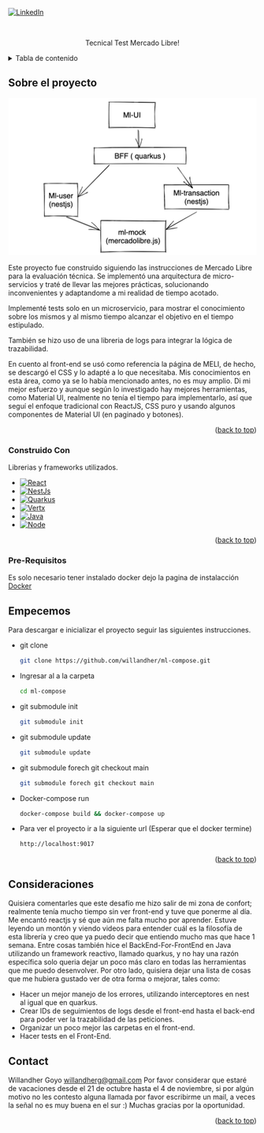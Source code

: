 <!-- Improved compatibility of back to top link: See: https://github.com/othneildrew/Best-README-Template/pull/73 -->

<!--
*** Thanks for checking out the Best-README-Template. If you have a suggestion
*** that would make this better, please fork the repo and create a pull request
*** or simply open an issue with the tag "enhancement".
*** Don't forget to give the project a star!
*** Thanks again! Now go create something AMAZING! :D
-->



<!-- PROJECT SHIELDS -->
<!--
*** I'm using markdown "reference style" links for readability.
*** Reference links are enclosed in brackets [ ] instead of parentheses ( ).
*** See the bottom of this document for the declaration of the reference variables
*** for contributors-url, forks-url, etc. This is an optional, concise syntax you may use.
*** https://www.markdownguide.org/basic-syntax/#reference-style-links
-->


[![LinkedIn][linkedin-shield]][linkedin-url]



<!-- PROJECT LOGO -->
<br />
<div align="center">

  <p align="center">
    Tecnical Test Mercado Libre!
    <br />
  </p>
</div>



<!-- TABLE OF CONTENTS -->
<details>
  <summary>Tabla de contenido</summary>
  <ol>
    <li>
      <a href="#sobre-el-proyecto">Sobre el proyecto</a>
      <ul>
        <li><a href="#construido-con">Construido con</a></li>
      </ul>
    </li>
    <li>
      <a href="#pre-requisitos">Pre-Requisitos</a>
      <ul>
      <li><a href="#empecemos">Empecemos</a></li>
      </ul>
    </li>
     <li><a href="#consideraciones">Consideraciones</a></li>
    <li><a href="#contact">Contact</a></li>
  </ol>
</details>



<!-- ABOUT THE PROJECT -->
## Sobre el proyecto

[![Product Name Screen Shot][product-screenshot]](https://example.com)

Este proyecto fue construido siguiendo las instrucciones de Mercado Libre para la evaluación técnica. Se implementó una arquitectura de micro-servicios y traté de llevar las mejores prácticas, solucionando inconvenientes y adaptandome a mi realidad de tiempo acotado. 

Implementé tests solo en un  microservicio, para mostrar el conocimiento sobre los mismos y al mismo tiempo alcanzar el objetivo en el tiempo estipulado. 

También se hizo uso de una libreria de logs para integrar la lógica de trazabilidad. 

En cuento al front-end se usó como referencia la página de MELI, de hecho, se descargó el CSS y lo adapté a lo que necesitaba. Mis conocimientos en esta área, como ya se lo había mencionado antes, no es muy amplio. Di mi mejor esfuerzo y aunque según lo investigado hay mejores herramientas, como Material UI, realmente no tenía el tiempo para implementarlo, así que seguí el enfoque tradicional con ReactJS, CSS puro y usando algunos componentes de Material UI (en paginado y botones).

<p align="right">(<a href="#readme-top">back to top</a>)</p>



### Construido Con

Librerias y frameworks utilizados.

* [![React][React.js]][React-url]
* [![NestJs]][React-url]
* [![Quarkus]][quarkus-url]
* [![Vertx]][vertx-url]
* [![Java]][java-url]
* [![Node]][node-url]

<p align="right">(<a href="#readme-top">back to top</a>)</p>


### Pre-Requisitos

Es solo necesario tener instalado docker dejo la pagina de instalacción
[Docker][docker-url]

<!-- GETTING STARTED -->
## Empecemos
Para descargar e inicializar el proyecto seguir las siguientes instrucciones. 
* git clone
  ```sh
  git clone https://github.com/willandher/ml-compose.git
  ```
* Ingresar al  a la carpeta
  ```sh
  cd ml-compose
  ```  
* git submodule init
  ```sh
  git submodule init
  ```
* git submodule update
  ```sh
  git submodule update
  ```
* git submodule forech git checkout main
  ```sh
  git submodule forech git checkout main
  ```
* Docker-compose run
  ```sh
  docker-compose build && docker-compose up
  ```
* Para ver el proyecto ir a la siguiente url (Esperar que el docker termine)
  ```sh
  http://localhost:9017
  ```



<p align="right">(<a href="#readme-top">back to top</a>)</p>


<!-- LICENSE -->
## Consideraciones
Quisiera comentarles que este desafío me hizo salir de mi zona de confort; realmente tenía mucho tiempo sin ver front-end y tuve que ponerme  al día. Me encantó reactjs y sé que aún me falta mucho por aprender. Estuve leyendo un montón y viendo videos para entender cuál es la filosofía de esta librería y creo que ya puedo decir que entiendo mucho mas que hace 1 semana. Entre cosas también hice el BackEnd-For-FrontEnd en Java utilizando un framework reactivo, llamado quarkus, y no hay una razón específica solo queria dejar un poco más claro en todas las herramientas que me puedo desenvolver. 
Por otro lado, quisiera dejar una lista de cosas que me hubiera gustado ver de otra forma o mejorar, tales como: 
* Hacer un mejor manejo de los errores, utilizando interceptores en nest al igual que en quarkus.
* Crear IDs de seguimientos de logs desde el front-end hasta el back-end para poder ver la trazabilidad de las peticiones. 
* Organizar un poco mejor las carpetas en el front-end. 
* Hacer tests en el Front-End. 




<!-- CONTACT -->
## Contact

Willandher Goyo willandherg@gmail.com
Por favor considerar que estaré de vacaciones desde el 21 de octubre hasta el 4 de noviembre, si por algún motivo no les contesto alguna llamada por favor escribirme un mail, a veces la señal no es muy buena en el sur  :) Muchas gracias por la oportunidad. 

<p align="right">(<a href="#readme-top">back to top</a>)</p>








[linkedin-shield]: https://img.shields.io/badge/-LinkedIn-black.svg?style=for-the-badge&logo=linkedin&colorB=555
[linkedin-url]: https://www.linkedin.com/in/willandher-goyo-65a551bb/
[product-screenshot]: images/diagrama.png
[NestJs]: https://img.shields.io/badge/Nestjs-Nestjs-green
[Quarkus]: https://img.shields.io/badge/Quarkus-Quarkus-yellow
[quarkus-url]: https://quarkus.io/
[Vertx]: https://img.shields.io/badge/Vertx-Vertx-red
[vertx-url]: https://vertx.io/
[Node]: https://img.shields.io/badge/Node-Node-4FC08D
[node-url]: https://nodejs.org/en/
[Java]: https://img.shields.io/badge/Java-Java-61DAFB
[java-url]: https://jdk.java.net/11/
[docker-url]:https://www.docker.com/ 
[React.js]: https://img.shields.io/badge/React-20232A?style=for-the-badge&logo=react&logoColor=61DAFB
[React-url]: https://reactjs.org/


